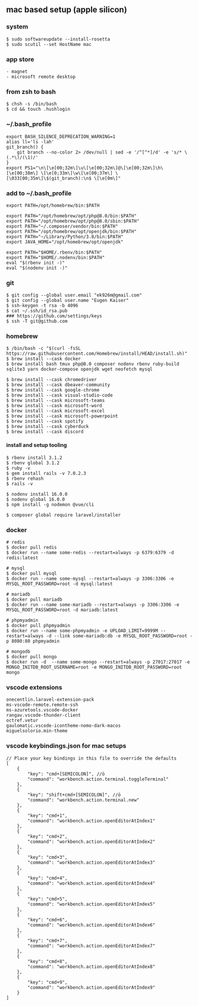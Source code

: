 ## mac based setup (apple silicon)

### system
    $ sudo softwareupdate --install-rosetta
    $ sudo scutil --set HostName mac
    
### app store
    - magnet
    - microsoft remote desktop
    
### from zsh to bash
    $ chsh -s /bin/bash
    $ cd && touch .hushlogin

### ~/.bash_profile
    export BASH_SILENCE_DEPRECATION_WARNING=1
    alias ll='ls -lah'
    git_branch() {
        git branch --no-color 2> /dev/null | sed -e '/^[^*]/d' -e 's/* \(.*\)/(\1)/'
    }
    export PS1="\n\[\e[00;32m\]\u\[\e[00;32m\]@\[\e[00;32m\]\h\[\e[00;38m\] \[\e[0;33m\]\w\[\e[00;37m\] \[\033[00;35m\]\$(git_branch):\n$ \[\e[0m\]"
    
### add to ~/.bash_profile    
    export PATH=/opt/homebrew/bin:$PATH
    
    export PATH="/opt/homebrew/opt/php@8.0/bin:$PATH"
    export PATH="/opt/homebrew/opt/php@8.0/sbin:$PATH"
    export PATH="~/.composer/vendor/bin:$PATH"
    export PATH="/opt/homebrew/opt/openjdk/bin:$PATH"
    export PATH="~/Library/Python/3.8/bin:$PATH"
    export JAVA_HOME="/opt/homebrew/opt/openjdk"
    
    export PATH="$HOME/.rbenv/bin:$PATH"
    export PATH="$HOME/.nodenv/bin:$PATH"
    eval "$(rbenv init -)"
    eval "$(nodenv init -)"
    
### git
    $ git config --global user.email "ek926m@gmail.com"
    $ git config --global user.name "Eugen Kaiser"
    $ ssh-keygen -t rsa -b 4096
    $ cat ~/.ssh/id_rsa.pub
    ### https://github.com/settings/keys
    $ ssh -T git@github.com
 
### homebrew
    $ /bin/bash -c "$(curl -fsSL https://raw.githubusercontent.com/Homebrew/install/HEAD/install.sh)"
    $ brew install --cask docker
    $ brew install bash tmux php@8.0 composer nodenv rbenv ruby-build sqlite3 yarn docker-compose openjdk wget neofetch mysql
    
    $ brew install --cask chromedriver
    $ brew install --cask dbeaver-community
    $ brew install --cask google-chrome
    $ brew install --cask visual-studio-code
    $ brew install --cask microsoft-teams
    $ brew install --cask microsoft-word
    $ brew install --cask microsoft-excel
    $ brew install --cask microsoft-powerpoint
    $ brew install --cask spotify
    $ brew install --cask cyberduck
    $ brew install --cask discord
    
#### install and setup tooling
    $ rbenv install 3.1.2
    $ rbenv global 3.1.2
    $ ruby -v
    $ gem install rails -v 7.0.2.3
    $ rbenv rehash
    $ rails -v

    $ nodenv install 16.0.0
    $ nodenv global 16.0.0
    $ npm install -g nodemon @vue/cli
    
    $ composer global require laravel/installer
    
### docker
    # redis
    $ docker pull redis 
    $ docker run --name some-redis --restart=always -p 6379:6379 -d redis:latest

    # mysql
    $ docker pull mysql
    $ docker run --name some-mysql --restart=always -p 3306:3306 -e MYSQL_ROOT_PASSWORD=root -d mysql:latest

    # mariadb
    $ docker pull mariadb 
    $ docker run --name some-mariadb --restart=always -p 3306:3306 -e MYSQL_ROOT_PASSWORD=root -d mariadb:latest

    # phpmyadmin
    $ docker pull phpmyadmin
    $ docker run --name some-phpmyadmin -e UPLOAD_LIMIT=9999M --restart=always -d --link some-mariadb:db -e MYSQL_ROOT_PASSWORD=root -p 8080:80 phpmyadmin

    # mongodb
    $ docker pull mongo
    $ docker run -d  --name some-mongo --restart=always -p 27017:27017 -e MONGO_INITDB_ROOT_USERNAME=root -e MONGO_INITDB_ROOT_PASSWORD=root mongo

### vscode extensions
    onecentlin.laravel-extension-pack
    ms-vscode-remote.remote-ssh
    ms-azuretools.vscode-docker
    rangav.vscode-thunder-client
    octref.vetur
    gaulomatic.vscode-icontheme-nomo-dark-macos
    miguelsolorio.min-theme

### vscode keybindings.json for mac setups
    // Place your key bindings in this file to override the defaults
    [
        {
            "key": "cmd+[SEMICOLON]", //ö
            "command": "workbench.action.terminal.toggleTerminal"
        },
        {
            "key": "shift+cmd+[SEMICOLON]", //ö
            "command": "workbench.action.terminal.new"
        },
        {
            "key": "cmd+1",
            "command": "workbench.action.openEditorAtIndex1"
        },
        {
            "key": "cmd+2",
            "command": "workbench.action.openEditorAtIndex2"
        },
        {
            "key": "cmd+3",
            "command": "workbench.action.openEditorAtIndex3"
        },
        {
            "key": "cmd+4",
            "command": "workbench.action.openEditorAtIndex4"
        },
        {
            "key": "cmd+5",
            "command": "workbench.action.openEditorAtIndex5"
        },
        {
            "key": "cmd+6",
            "command": "workbench.action.openEditorAtIndex6"
        },
        {
            "key": "cmd+7",
            "command": "workbench.action.openEditorAtIndex7"
        },
        {
            "key": "cmd+8",
            "command": "workbench.action.openEditorAtIndex8"
        },
        {
            "key": "cmd+9",
            "command": "workbench.action.openEditorAtIndex9"
        }
    ]
